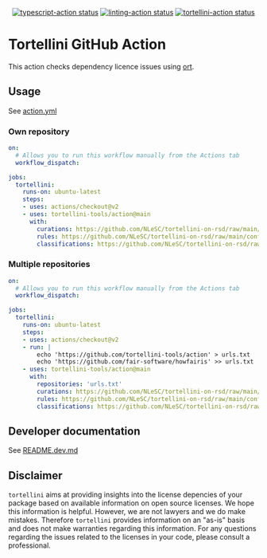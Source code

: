 <p align="center">
  <a href="https://github.com/tortellini-tools/action/actions"><img alt="typescript-action status" src="https://github.com/tortellini-tools/action/workflows/build-test/badge.svg"></a>
  <a href="https://github.com/tortellini-tools/action/actions"><img alt="linting-action status" src="https://github.com/tortellini-tools/action/workflows/linting/badge.svg"></a>  
  <a href="https://github.com/tortellini-tools/action/actions"><img alt="tortellini-action status" src="https://github.com/tortellini-tools/action/workflows/tortellini/badge.svg"></a>
</p>

# Tortellini GitHub Action

This action checks dependency licence issues using [ort](https://github.com/oss-review-toolkit/ort).

<!-- ## Inputs

### `who-to-greet`

**Required** The name of the person to greet. Default `"World"`.

## Outputs -->

## Usage

See [action.yml](action.yml)

### Own repository
```yaml
on:
  # Allows you to run this workflow manually from the Actions tab
  workflow_dispatch:

jobs:
  tortellini:
    runs-on: ubuntu-latest
    steps:
    - uses: actions/checkout@v2      
    - uses: tortellini-tools/action@main
      with:
        curations: https://github.com/NLeSC/tortellini-on-rsd/raw/main/config/curations.yml
        rules: https://github.com/NLeSC/tortellini-on-rsd/raw/main/config/rules.kts
        classifications: https://github.com/NLeSC/tortellini-on-rsd/raw/main/config/license-classifications.yml
```

### Multiple repositories
```yaml
on:
  # Allows you to run this workflow manually from the Actions tab
  workflow_dispatch:

jobs:
  tortellini:
    runs-on: ubuntu-latest
    steps:
    - uses: actions/checkout@v2
    - run: |
        echo 'https://github.com/tortellini-tools/action' > urls.txt
        echo 'https://github.com/fair-software/howfairis' >> urls.txt
    - uses: tortellini-tools/action@main
      with:
        repositories: 'urls.txt'
        curations: https://github.com/NLeSC/tortellini-on-rsd/raw/main/config/curations.yml
        rules: https://github.com/NLeSC/tortellini-on-rsd/raw/main/config/rules.kts
        classifications: https://github.com/NLeSC/tortellini-on-rsd/raw/main/config/license-classifications.yml
```

## Developer documentation

See [README.dev.md](README.dev.md)

## Disclaimer

`tortellini` aims at providing insights into the license depencies of your package based on available information on open source licenses. We hope this information is helpful. However, we are not lawyers and we do make mistakes. Therefore `tortellini` provides information on an "as-is" basis and does not make warranties regarding this information. For any questions regarding the issues related to the licenses in your code, please consult a professional.
